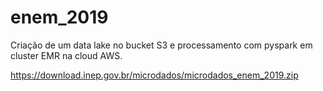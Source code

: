 # enem_2019
Criação de um data lake no bucket S3 e processamento com pyspark em cluster EMR na cloud AWS.

https://download.inep.gov.br/microdados/microdados_enem_2019.zip
